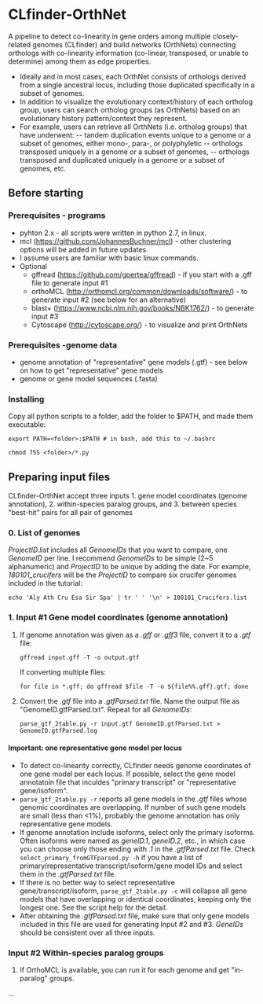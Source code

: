 # CLfinder-OrthNet
A pipeline to detect co-linearity in gene orders among multiple closely-related genomes (CLfinder) and build networks (OrthNets) connecting orthologs with co-linearity information (co-linear, transposed, or unable to determine) among them as edge properties.  
- Ideally and in most cases, each OrthNet consists of orthologs derived from a single ancestral locus, including those duplicated specifically in a subset of genomes.
- In addition to visualize the evolutionary context/history of each ortholog group, users can search ortholog groups (as OrthNets) based on an evolutionary history pattern/context they represent.
- For example, users can retrieve all OrthNets (i.e. ortholog groups) that have underwent: 
-- tandem duplication events unique to a genome or a subset of genomes, either mono-, para-, or polyphyletic
-- orthologs transposed uniquely in a genome or a subset of genomes, 
-- orthologs transposed and duplicated uniquely in a genome or a subset of genomes, etc.

## Before starting
### Prerequisites - programs
- pyhton 2.x - all scripts were written in python 2.7, in linux.
- mcl (https://github.com/JohannesBuchner/mcl) - other clustering options will be added in future updates.
- I assume users are familiar with basic linux commands.
- Optional
	* gffread (https://github.com/gpertea/gffread) - if you start with a .gff file to generate input #1
	* orthoMCL (http://orthomcl.org/common/downloads/software/) - to generate input #2 (see below for an alternative) 
	* blast+ (https://www.ncbi.nlm.nih.gov/books/NBK1762/) - to generate input #3
	* Cytoscape (http://cytoscape.org/) - to visualize and print OrthNets

### Prerequisites -genome data
- genome annotation of "representative" gene models (.gtf) - see below on how to get "representative" gene models
- genome or gene model sequences (.fasta)

### Installing
Copy all python scripts to a folder, add the folder to $PATH, and made them executable:

`export PATH=<folder>:$PATH # in bash, add this to ~/.bashrc`

`chmod 755 <folder>/*.py`


## Preparing input files
CLfinder-OrthNet accept three inputs  1. gene model coordinates (genome annotation), 2. within-species paralog groups, and 3. between species "best-hit" pairs for all pair of genomes
### 0. List of genomes
*ProjectID.list* includes all *GenomeIDs* that you want to compare, one *GenomeID* per line.  I recommend *GenomeIDs* to be simple (2~5 alphanumeric) and *ProjectID* to be unique by adding the date. For example, *180101_crucifers* will be the *ProjectID* to compare six crucifer genomes included in the tutorial:

`echo 'Aly Ath Cru Esa Sir Spa' | tr ' ' '\n' > 180101_Crucifers.list`


### 1. Input #1 Gene model coordinates (genome annotation)
1. If genome annotation was given as a _.gff_ or _.gff3_ file, convert it to a _.gtf_ file:

	`gffread input.gff -T -o output.gtf`

	If converting multiple files:

	`for file in *.gff; do gffread $file -T -o ${file%%.gff}.gtf; done`

2. Convert the _.gtf_ file into a _.gtfParsed.txt_ file.  Name the output file as "GenomeID.gtfParsed.txt".  Repeat for all *GenomeIDs*:

	`parse_gtf_2table.py -r input.gtf GenomeID.gtfParsed.txt > GenomeID.gtfParsed.log`

#### Important: one representative gene model per locus
- To detect co-linearity correctly, CLfinder needs genome coordinates of one gene model per each locus. If possible, select the gene model annotatoin file that inculdes "primary transcript" or "representative gene/isoform".
- `parse_gtf_2table.py -r` reports all gene models in the *.gtf* files whose genomic coordinates are overlapping.  If number of such gene models are small (less than <1%), probably the genome annotation has only representative gene models.
- If genome annotation include isoforms, select only the primary isoforms.  Often isoforms were named as *geneID.1*, *geneID.2*, etc., in which case you can choose only those ending with *.1* in the *.gtfParsed.txt* file.  Check `select_primary_fromGTFparsed.py -h` if you have a list of primary/representative transcript/isoform/gene model IDs and select them in the *.gtfParsed.txt* file.
- If there is no better way to select representative gene/transcript/isoform, `parse_gtf_2table.py -c` will collapse all gene models that have overlapping or identical coordinates, keeping only the longest one.  See the script help for the detail. 
- After obtaining the _.gtfParsed.txt_ file, make sure that only gene models included in this file are used for generating Input #2 and #3.  *GeneIDs* should be consistent over all three inputs.

### Input #2 Within-species paralog groups
1. If OrthoMCL is available, you can run it for each genome and get "in-paralog" groups.  

...